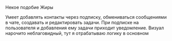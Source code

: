 Некое подобие Жиры

Умеет добавлять контакты через подписку, обмениваться сообщениями в чате, создавать и редактировать задачи.
При подписке на пользователя и добавления ему задачи приходит уведомление. 
Визуал нарочито неблаговидный, тут я отрабатываю логику в основном
